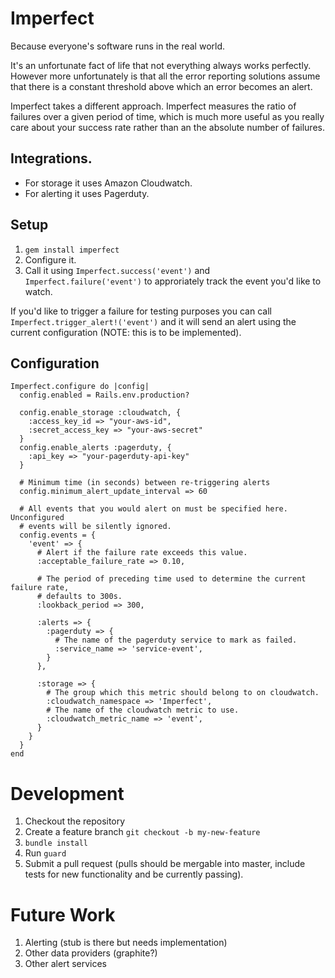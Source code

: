# Imperfect

Because everyone's software runs in the real world.

It's an unfortunate fact of life that not everything always works
perfectly. However more unfortunately is that all the error reporting
solutions assume that there is a constant threshold above which an error
becomes an alert.

Imperfect takes a different approach. Imperfect measures the ratio of
failures over a given period of time, which is much more useful as you
really care about your success rate rather than an the absolute number
of failures.

## Integrations.

* For storage it uses Amazon Cloudwatch.
* For alerting it uses Pagerduty.

## Setup

1. `gem install imperfect`
1. Configure it.
1. Call it using `Imperfect.success('event')` and `Imperfect.failure('event')`
   to approriately track the event you'd like to watch.

If you'd like to trigger a failure for testing purposes you can call
`Imperfect.trigger_alert!('event')` and it will send an alert using the
current configuration (NOTE: this is to be implemented).

## Configuration

```
Imperfect.configure do |config|
  config.enabled = Rails.env.production?

  config.enable_storage :cloudwatch, {
    :access_key_id => "your-aws-id",
    :secret_access_key => "your-aws-secret"
  }
  config.enable_alerts :pagerduty, {
    :api_key => "your-pagerduty-api-key"
  }

  # Minimum time (in seconds) between re-triggering alerts
  config.minimum_alert_update_interval => 60

  # All events that you would alert on must be specified here. Unconfigured
  # events will be silently ignored.
  config.events = {
    'event' => {
      # Alert if the failure rate exceeds this value.
      :acceptable_failure_rate => 0.10,

      # The period of preceding time used to determine the current failure rate,
      # defaults to 300s.
      :lookback_period => 300,

      :alerts => {
        :pagerduty => {
          # The name of the pagerduty service to mark as failed.
          :service_name => 'service-event',
        }
      },

      :storage => {
        # The group which this metric should belong to on cloudwatch.
        :cloudwatch_namespace => 'Imperfect',
        # The name of the cloudwatch metric to use.
        :cloudwatch_metric_name => 'event',
      }
    }
  }
end
```

# Development

1. Checkout the repository
1. Create a feature branch `git checkout -b my-new-feature`
1. `bundle install`
1. Run `guard`
1. Submit a pull request (pulls should be mergable into master, include
   tests for new functionality and be currently passing).

# Future Work

1. Alerting (stub is there but needs implementation)
1. Other data providers (graphite?)
1. Other alert services
